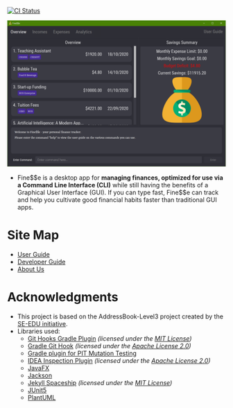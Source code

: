[![CI Status](https://github.com/AY2021S1-CS2103T-W16-3/tp/workflows/Java%20CI/badge.svg)](https://github.com/AY2021S1-CS2103T-W16-3/tp/actions)

![Ui](docs/images/Ui.png)

* Fine$$e is a desktop app for **managing finances, optimized for use via a Command Line Interface (CLI)** while still having the benefits of a Graphical User Interface (GUI). If you can type fast, Fine\$\$e can track and help you cultivate good financial habits faster than traditional GUI apps.

Site Map
==

* [User Guide](https://ay2021s1-cs2103t-w16-3.github.io/tp/UserGuide.html)
* [Developer Guide](https://ay2021s1-cs2103t-w16-3.github.io/tp/DeveloperGuide.html)
* [About Us](https://ay2021s1-cs2103t-w16-3.github.io/tp/AboutUs.html)

Acknowledgments
==

* This project is based on the AddressBook-Level3 project created by the [SE-EDU initiative](https://se-education.org).
* Libraries used:
  * [Git Hooks Gradle Plugin](https://plugins.gradle.org/plugin/com.github.jakemarsden.git-hooks) *(licensed under the [MIT License](https://github.com/jakemarsden/git-hooks-gradle-plugin/blob/master/LICENSE))*
  * [Gradle Git Hook](https://plugins.gradle.org/plugin/com.star-zero.gradle.githook) *(licensed under the [Apache License 2.0](https://github.com/STAR-ZERO/gradle-githook/blob/master/LICENSE))*
  * [Gradle plugin for PIT Mutation Testing](https://plugins.gradle.org/plugin/info.solidsoft.pitest)
  * [IDEA Inspection Plugin](https://github.com/JetBrains/inspection-plugin) *(licensed under the [Apache License 2.0](https://github.com/STAR-ZERO/gradle-githook/blob/master/LICENSE))*
  * [JavaFX](https://openjfx.io/)
  * [Jackson](https://github.com/FasterXML/jackson)
  * [Jekyll Spaceship](https://rubygems.org/gems/jekyll-spaceship) *(licensed under the [MIT License](https://github.com/jakemarsden/git-hooks-gradle-plugin/blob/master/LICENSE))*
  * [JUnit5](https://github.com/junit-team/junit5)
  * [PlantUML](https://plantuml.com/)
